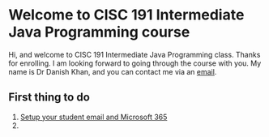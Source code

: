 # Welcome to CISC 191 Intermediate Java Programming course
Hi, and welcome to CISC 191 Intermediate Java Programming class. Thanks for enrolling. I am looking forward to going through the course with you. My name is Dr Danish Khan, and you can contact me via an [email](dkhan@sdccd.edu).  

## First thing to do
1. [Setup your student email and Microsoft 365](https://mysdccd.atlassian.net/wiki/x/AYARcg)
2. 

